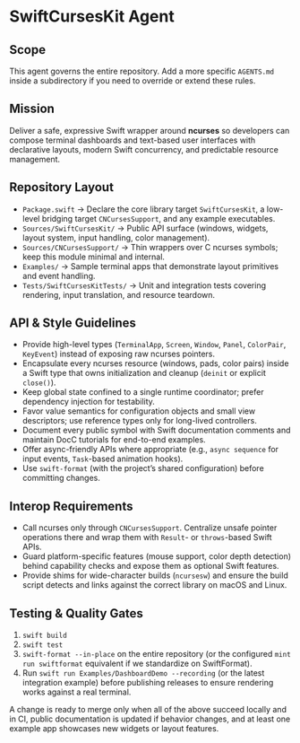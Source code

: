 # SwiftCursesKit Agent

## Scope
This agent governs the entire repository. Add a more specific `AGENTS.md` inside a subdirectory if you need to override or extend these rules.

## Mission
Deliver a safe, expressive Swift wrapper around **ncurses** so developers can compose terminal dashboards and text-based user interfaces with declarative layouts, modern Swift concurrency, and predictable resource management.

## Repository Layout
- `Package.swift` → Declare the core library target `SwiftCursesKit`, a low-level bridging target `CNCursesSupport`, and any example executables.
- `Sources/SwiftCursesKit/` → Public API surface (windows, widgets, layout system, input handling, color management).
- `Sources/CNCursesSupport/` → Thin wrappers over C ncurses symbols; keep this module minimal and internal.
- `Examples/` → Sample terminal apps that demonstrate layout primitives and event handling.
- `Tests/SwiftCursesKitTests/` → Unit and integration tests covering rendering, input translation, and resource teardown.

## API & Style Guidelines
- Provide high-level types (`TerminalApp`, `Screen`, `Window`, `Panel`, `ColorPair`, `KeyEvent`) instead of exposing raw ncurses pointers.
- Encapsulate every ncurses resource (windows, pads, color pairs) inside a Swift type that owns initialization and cleanup (`deinit` or explicit `close()`).
- Keep global state confined to a single runtime coordinator; prefer dependency injection for testability.
- Favor value semantics for configuration objects and small view descriptors; use reference types only for long-lived controllers.
- Document every public symbol with Swift documentation comments and maintain DocC tutorials for end-to-end examples.
- Offer async-friendly APIs where appropriate (e.g., `async sequence` for input events, `Task`-based animation hooks).
- Use `swift-format` (with the project’s shared configuration) before committing changes.

## Interop Requirements
- Call ncurses only through `CNCursesSupport`. Centralize unsafe pointer operations there and wrap them with `Result`- or `throws`-based Swift APIs.
- Guard platform-specific features (mouse support, color depth detection) behind capability checks and expose them as optional Swift features.
- Provide shims for wide-character builds (`ncursesw`) and ensure the build script detects and links against the correct library on macOS and Linux.

## Testing & Quality Gates
1. `swift build`
2. `swift test`
3. `swift-format --in-place` on the entire repository (or the configured `mint run swiftformat` equivalent if we standardize on SwiftFormat).
4. Run `swift run Examples/DashboardDemo --recording` (or the latest integration example) before publishing releases to ensure rendering works against a real terminal.

A change is ready to merge only when all of the above succeed locally and in CI, public documentation is updated if behavior changes, and at least one example app showcases new widgets or layout features.

